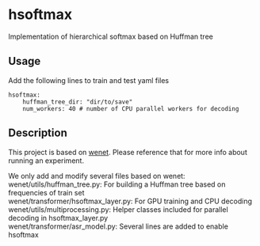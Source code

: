 # hsoftmax
Implementation of hierarchical softmax based on Huffman tree

## Usage
Add the following lines to train and test yaml files
```
hsoftmax:
    huffman_tree_dir: "dir/to/save"
    num_workers: 40 # number of CPU parallel workers for decoding
```

## Description
This project is based on [wenet](https://github.com/wenet-e2e/wenet).
Please reference that for more info about running an experiment.

We only add and modify several files based on wenet:  
wenet/utils/huffman_tree.py: For building a Huffman tree based on frequencies of train set  
wenet/transformer/hsoftmax_layer.py: For GPU training and CPU decoding  
wenet/utils/multiprocessing.py: Helper classes included for parallel decoding in hsoftmax_layer.py  
wenet/transformer/asr_model.py: Several lines are added to enable hsoftmax  

